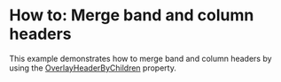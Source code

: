 # How to: Merge band and column headers


This example demonstrates how to merge band and column headers by using the <a href="https://documentation.devexpress.com/WPF/DevExpressXpfGridBandBase_OverlayHeaderByChildrentopic.aspx">OverlayHeaderByChildren</a> property.

<br/>


